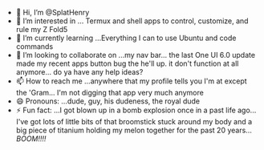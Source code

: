 - 👋 Hi, I’m @SplatHenry
- 👀 I’m interested in ... Termux and shell apps to control, customize, and rule my Z Fold5
- 🌱 I’m currently learning ...Everything I can to use Ubuntu and code commands
- 💞️ I’m looking to collaborate on ...my nav bar... the last One UI 6.0 update made my recent apps button bug the he'll up. it don't function at all anymore... do ya have any help ideas?
- 📫 How to reach me ...anywhere that my profile tells you I'm at except the 'Gram... I'm not digging that app very much anymore
- 😄 Pronouns: ...dude, guy, his dudeness, the royal dude
- ⚡ Fun fact: ...I got blown up in a bomb explosion once in a past life ago... I've got lots of little bits of that broomstick stuck around my body and a big piece of titanium holding my melon together for the past 20 years... *BOOM!!!!*

<!---
SplatHenry/SplatHenry is a ✨ special ✨ repository because its `README.md` (this file) appears on your GitHub profile.
You can click the Preview link to take a look at your changes.
--->
